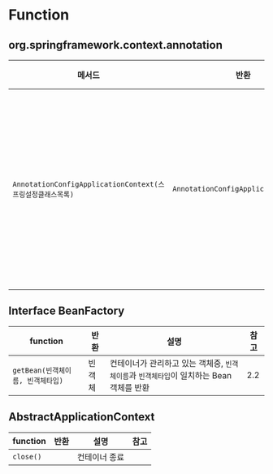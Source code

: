 # Function

## org.springframework.context.annotation

| 메서드                                                     | 반환                                 | 설명                                                         | 참고 |
| ---------------------------------------------------------- | ------------------------------------ | ------------------------------------------------------------ | ---- |
| `AnnotationConfigApplicationContext(스프링설정클래스목록)` | `AnnotationConfigApplicationContext` | `스프링설정클래스목록`에서 정의한 `@Bean` 설정 정보를 읽어와 빈 객체를 생성하고 초기화 | 3.8  |



## Interface BeanFactory 

| function                          | 반환   | 설명                                                         | 참고 |
| --------------------------------- | ------ | ------------------------------------------------------------ | ---- |
| `getBean(빈객체이름, 빈객체타입)` | 빈객체 | 컨테이너가 관리하고 있는 객체중, `빈객체이름`과 `빈객체타입`이 일치하는 Bean 객체를 반환 | 2.2  |



## AbstractApplicationContext

| function  | 반환 | 설명          | 참고 |
| --------- | ---- | ------------- | ---- |
| `close()` |      | 컨테이너 종료 |      |



